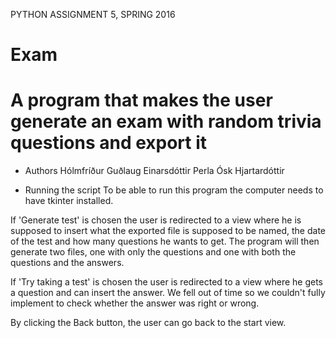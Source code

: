 PYTHON ASSIGNMENT 5, SPRING 2016
# Exam
# A program that makes the user generate an exam with random trivia questions and export it

- Authors
Hólmfríður Guðlaug Einarsdóttir
Perla Ósk Hjartardóttir

- Running the script
To be able to run this program the computer needs to have tkinter installed.


If 'Generate test' is chosen the user is redirected to a view where he is supposed to insert what the exported file is supposed to be named, the date of the test and how many questions he wants to get.
The program will then generate two files, one with only the questions and one with both the questions and the answers.

If 'Try taking a test' is chosen the user is redirected to a view where he gets a question and can insert the answer. We fell out of time so we couldn't fully implement to check whether the answer was right or wrong.

By clicking the Back button, the user can go back to the start view.